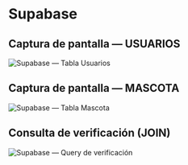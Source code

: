 # Supabase

## Captura de pantalla — USUARIOS
![Supabase — Tabla Usuarios](https://github.com/user-attachments/assets/54884613-3702-471d-aa69-6d309ca2d2c5)

## Captura de pantalla — MASCOTA
![Supabase — Tabla Mascota](https://github.com/user-attachments/assets/3e395911-dc67-4fe8-9ab2-7f0f295692de)

## Consulta de verificación (JOIN)
![Supabase — Query de verificación](https://github.com/user-attachments/assets/eefb158e-5f1f-42e8-800c-02d8c089ea72)

